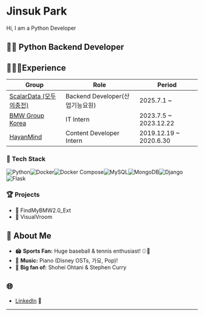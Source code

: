 # Jinsuk Park

Hi, I am a Python Developer



## 🧑‍💻 Python Backend Developer

## 👨🏻‍💻Experience
| Group              |       Role                      | Period                        |
|- |- |-  |
|   [ScalarData (모두의충전)](https://evmodu.kr/)    | Backend Developer(산업기능요원)                       | 2025.7.1   ~        |
|   [BMW Group Korea](https://www.bmw.co.kr/ko/index.html)    | IT Intern                       | 2023.7.5   ~   2023.12.22     |
|   [HayanMind](https://www.hayanmind.com/)          | Content Developer Intern        | 2019.12.19 ~   2020.6.30      |

### 🚀 Tech Stack
![Python](https://img.shields.io/badge/-Python-3776AB?logo=python&logoColor=white)![Docker](https://img.shields.io/badge/-Docker-2496ED?logo=docker&logoColor=white)![Docker Compose](https://img.shields.io/badge/-Docker%20Compose-2496ED?logo=docker&logoColor=white)![MySQL](https://img.shields.io/badge/-MySQL-4479A1?logo=mysql&logoColor=white)![MongoDB](https://img.shields.io/badge/-MongoDB-47A248?logo=mongodb&logoColor=white)![Django](https://img.shields.io/badge/-Django-092E20?logo=django&logoColor=white)![Flask](https://img.shields.io/badge/-Flask-000000?logo=flask&logoColor=white)

### 🏆 Projects
- 🚗 FindMyBMW2.0_Ext
- 🚙 VisualVroom

## 🔎 About Me

- 🏟️ **Sports Fan:** Huge baseball & tennis enthusiast! ⚾🎾
- 🎹 **Music:** Piano (Disney OSTs, 가요, Pop)!
- 🏀 **Big fan of:** Shohei Ohtani & Stephen Curry

## 🌐 
- [LinkedIn](https://www.linkedin.com/in/jinsuk-park/) 📎

---
<!--
**jjpark51/jjpark51** is a ✨ _special_ ✨ repository because its `README.md` (this file) appears on your GitHub profile.

Here are some ideas to get you started:

- 🔭 I’m currently working on ...
- 🌱 I’m currently learning ...
- 👯 I’m looking to collaborate on ...
- 🤔 I’m looking for help with ...
- 💬 Ask me about ...
- 📫 How to reach me: ...
- 😄 Pronouns: ...
- ⚡ Fun fact: ...
-->
